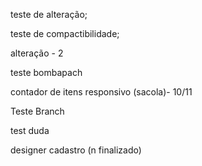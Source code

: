 teste de alteração;

teste de compactibilidade;

alteração - 2

teste bombapach

contador de itens responsivo (sacola)- 10/11

Teste Branch

test duda 

designer cadastro (n finalizado)